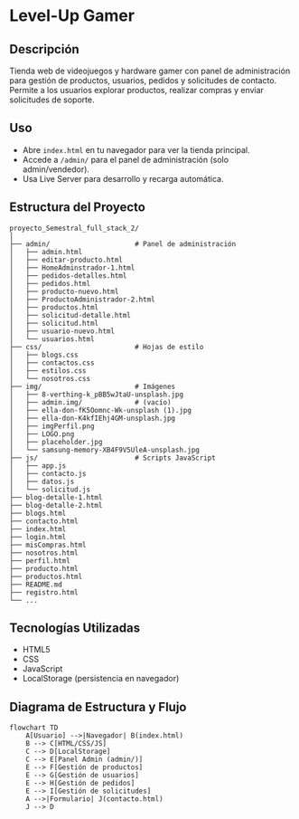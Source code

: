 # Level-Up Gamer

## Descripción
Tienda web de videojuegos y hardware gamer con panel de administración para gestión de productos, usuarios, pedidos y solicitudes de contacto. Permite a los usuarios explorar productos, realizar compras y enviar solicitudes de soporte.


## Uso
- Abre `index.html` en tu navegador para ver la tienda principal.
- Accede a `/admin/` para el panel de administración (solo admin/vendedor).
- Usa Live Server para desarrollo y recarga automática.

## Estructura del Proyecto
```
proyecto_Semestral_full_stack_2/
│
├── admin/                     # Panel de administración
│   ├── admin.html
│   ├── editar-producto.html
│   ├── HomeAdminstrador-1.html
│   ├── pedidos-detalles.html
│   ├── pedidos.html
│   ├── producto-nuevo.html
│   ├── ProductoAdministrador-2.html
│   ├── productos.html
│   ├── solicitud-detalle.html
│   ├── solicitud.html
│   ├── usuario-nuevo.html
│   └── usuarios.html
├── css/                       # Hojas de estilo
│   ├── blogs.css
│   ├── contactos.css
│   ├── estilos.css
│   └── nosotros.css
├── img/                       # Imágenes
│   ├── 8-verthing-k_pBB5wJtaU-unsplash.jpg
│   ├── admin.img/             # (vacío)
│   ├── ella-don-fK5Oomnc-Wk-unsplash (1).jpg
│   ├── ella-don-K4kfIEhj4GM-unsplash.jpg
│   ├── imgPerfil.png
│   ├── LOGO.png
│   ├── placeholder.jpg
│   └── samsung-memory-XB4F9V5UleA-unsplash.jpg
├── js/                        # Scripts JavaScript
│   ├── app.js
│   ├── contacto.js
│   ├── datos.js
│   └── solicitud.js
├── blog-detalle-1.html
├── blog-detalle-2.html
├── blogs.html
├── contacto.html
├── index.html
├── login.html
├── misCompras.html
├── nosotros.html
├── perfil.html
├── producto.html
├── productos.html
├── README.md
├── registro.html
└── ...
```

## Tecnologías Utilizadas
- HTML5
- CSS
- JavaScript 
- LocalStorage (persistencia en navegador)


## Diagrama de Estructura y Flujo

```mermaid
flowchart TD
    A[Usuario] -->|Navegador| B(index.html)
    B --> C[HTML/CSS/JS]
    C --> D[LocalStorage]
    C --> E[Panel Admin (admin/)]
    E --> F[Gestión de productos]
    E --> G[Gestión de usuarios]
    E --> H[Gestión de pedidos]
    E --> I[Gestión de solicitudes]
    A -->|Formulario| J(contacto.html)
    J --> D
```

